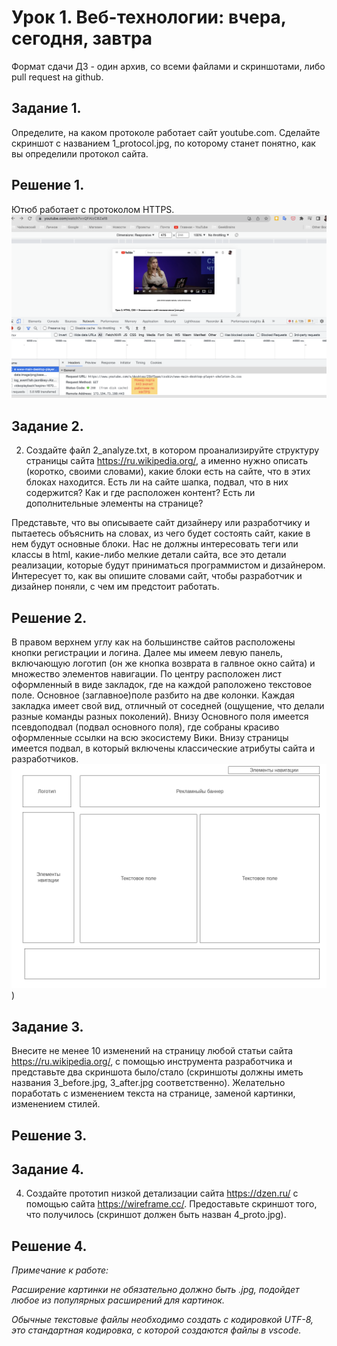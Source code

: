 # Урок 1. Веб-технологии: вчера, сегодня, завтра

Формат сдачи ДЗ - один архив, со всеми файлами и скриншотами, либо pull request на github.

## Задание 1. 

Определите, на каком протоколе работает сайт youtube.com.
Сделайте скриншот с названием 1_protocol.jpg, по которому станет понятно, как вы определили протокол сайта.

## Решение 1. 

Ютюб работает с протоколом HTTPS.
![видно, что используется порт 443](1_protocol.png)

## Задание 2. 

2. Создайте файл 2_analyze.txt, в котором проанализируйте структуру страницы сайта https://ru.wikipedia.org/, а именно нужно описать (коротко, своими словами), какие блоки есть на сайте, что в этих блоках находится. Есть ли на сайте шапка, подвал, что в них содержится? Как и где расположен контент? Есть ли дополнительные элементы на странице?

Представьте, что вы описываете сайт дизайнеру или разработчику и пытаетесь объяснить на словах, из чего будет состоять сайт, какие в нем будут основные блоки. Нас не должны интересовать теги или классы в html, какие-либо мелкие детали сайта, все это детали реализации, которые будут приниматься программистом и дизайнером. Интересует то, как вы опишите словами сайт, чтобы разработчик и дизайнер поняли, с чем им предстоит работать.

## Решение 2. 

В правом верхнем углу как на большинстве сайтов расположены
кнопки регистрации и логина.
Далее мы имеем левую панель, 
включающую логотип 
(он же кнопка возврата в галвное окно сайта)
и множество элементов навигации.
По центру расположен лист оформленный в виде закладок, 
где на каждой раположено текстовое поле.
Основное (заглавное)поле разбито на две колонки.
Каждая закладка имеет свой вид, отличный от соседней 
(ощущение, что делали разные команды разных поколений).
Внизу Основного поля имеется псевдоподвал (подвал основного поля),
где собраны красиво оформленные ссылки на всю экосистему Вики.
Внизу страницы имеется подвал, в который включены классические атрибуты сайта и разработчиков.
![прототип низкой детализации сайта Вики](2_analyze.png)
)
## Задание 3. 

Внесите не менее 10 изменений на страницу любой статьи сайта https://ru.wikipedia.org/, с помощью инструмента разработчика и представьте два скриншота было/стало (скриншоты должны иметь названия 3_before.jpg, 3_after.jpg соответственно). Желательно поработать с изменением текста на странице, заменой картинки, изменением стилей.

## Решение 3. 

## Задание 4. 

4. Создайте прототип низкой детализации сайта https://dzen.ru/ с помощью сайта https://wireframe.cc/. Предоставьте скриншот того, что получилось (скриншот должен быть назван 4_proto.jpg).

## Решение 4. 


_Примечание к работе:_

_Расширение картинки не обязательно должно быть .jpg, подойдет любое из популярных расширений для картинок._

_Обычные текстовые файлы необходимо создать с кодировкой UTF-8, это стандартная кодировка, с которой создаются файлы в vscode._